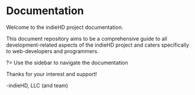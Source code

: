 # Documentation

Welcome to the indieHD project documentation.

This document repository aims to be a comprehensive guide to all development-related aspects of the indieHD project and caters specifically to web-developers and programmers. 

?> Use the sidebar to navigate the documentation

Thanks for your interest and support!

-indieHD, LLC (and team)
